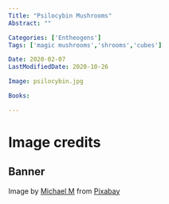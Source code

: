 ```yaml
---
Title: "Psilocybin Mushrooms"
Abstract: ""

Categories: ['Entheogens']
Tags: ['magic mushrooms','shrooms','cubes']

Date: 2020-02-07
LastModifiedDate: 2020-10-26

Image: psilocybin.jpg

Books:

---
```

# Image credits
## Banner
Image by <a href="https://pixabay.com/users/therapeuticshroom-16662245/?utm_source=link-attribution&amp;utm_medium=referral&amp;utm_campaign=image&amp;utm_content=5198533">Michael M</a> from <a href="https://pixabay.com/?utm_source=link-attribution&amp;utm_medium=referral&amp;utm_campaign=image&amp;utm_content=5198533">Pixabay</a>